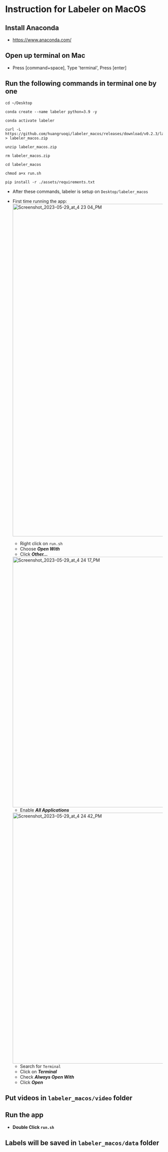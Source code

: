 # Instruction for Labeler on MacOS
## Install Anaconda
- https://www.anaconda.com/
## Open up terminal on Mac
- Press [command+space], Type 'terminal', Press [enter]
## Run the following commands in terminal one by one
```
cd ~/Desktop
```
```
conda create --name labeler python=3.9 -y
```
```
conda activate labeler
```
```
curl -L https://github.com/huangruoqi/labeler_macos/releases/download/v0.2.3/labeler_macos.zip > labeler_macos.zip
```
```
unzip labeler_macos.zip
```
```
rm labeler_macos.zip
```
```
cd labeler_macos
```
```
chmod a+x run.sh
```
```
pip install -r ./assets/requirements.txt
```
* After these commands, labeler is setup on `Desktop/labeler_macos`
* First time running the app:
  <img width="1059" alt="Screenshot_2023-05-29_at_4 23 04_PM" src="https://github.com/huangruoqi/labeler_macos/assets/44049919/b8d01bfb-969d-42ef-a4da-1f01d40445a3">
  * Right click on `run.sh`
  * Choose ***Open With*** 
  * Click ***Other...***
  <img width="798" alt="Screenshot_2023-05-29_at_4 24 17_PM" src="https://github.com/huangruoqi/labeler_macos/assets/44049919/9a09b64a-0ea1-463e-be18-c475c4cd1d5e">
  
  * Enable ***All Applications***
  <img width="799" alt="Screenshot_2023-05-29_at_4 24 42_PM" src="https://github.com/huangruoqi/labeler_macos/assets/44049919/03d9dcfe-d3e3-4ab5-9432-3d62dfe0adaa">

  * Search for `Terminal`
  * Click on ***Terminal***
  * Check ***Always Open With***
  * Click ***Open***

## Put videos in `labeler_macos/video` folder
## Run the app
* **Double Click `run.sh`**
## Labels will be saved in `labeler_macos/data` folder
